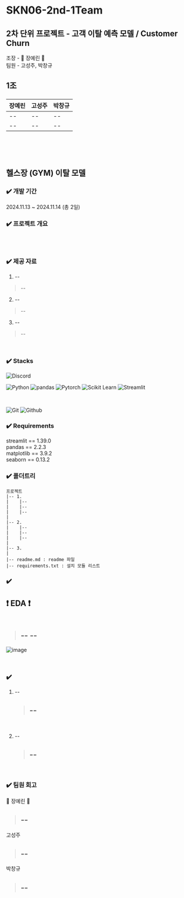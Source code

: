 # SKN06-2nd-1Team
## 2차 단위 프로젝트 - 고객 이탈 예측 모델 / Customer Churn  </br>
조장 - :crown: 장예린 :crown: </br>
팀원 - 고성주, 박창규 </br>

## 1조
###
| 장예린 | 고성주 | 박창규 |
| -- | -- | -- |
| -- | -- | -- |
| -- | -- | -- |

</br></br></br>

##  헬스장 (GYM) 이탈 모델

### ✔️ 개발 기간
2024.11.13 ~ 2024.11.14 (총 2일)
</br>

### ✔️ 프로젝트 개요

</br>

</br>


### ✔️ 제공 자료
1. --
> --

2. --
> --

3. --
> --

</br>


### ✔️ Stacks
![Discord](https://img.shields.io/badge/discord-5865F2?style=for-the-badge&logo=discord&logoColor=white)    

![Python](https://img.shields.io/badge/python-3776AB?style=for-the-badge&logo=python&logoColor=white) 
![pandas](https://img.shields.io/badge/pandas-150458?style=for-the-badge&logo=pandas&logoColor=white)
![Pytorch](https://img.shields.io/badge/pytorch-EE4C2C?style=for-the-badge&logo=streamlit&logoColor=white) 
![Scikit Learn](https://img.shields.io/badge/scikit-learn-F7931E?style=for-the-badge&logo=streamlit&logoColor=white) 
![Streamlit](https://img.shields.io/badge/streamlit-FF4B4B?style=for-the-badge&logo=streamlit&logoColor=white) 

</br>

![Git](https://img.shields.io/badge/Git-F05032?style=for-the-badge&logo=Git&logoColor=white)
![Github](https://img.shields.io/badge/GitHub-181717?style=for-the-badge&logo=GitHub&logoColor=white)



### ✔️ Requirements

streamlit == 1.39.0
</br>
pandas == 2.2.3
</br>
matplotlib == 3.9.2
</br>
seaborn == 0.13.2
</br>


### ✔️ 폴더트리
```
프로젝트
|-- 1.  
|    |-- 
|    |-- 
|    |-- 
| 
|-- 2.
|    |-- 
|    |-- 
|    |-- 
| 
|-- 3. 
|
|-- readme.md : readme 파일
|-- requirements.txt : 설치 모듈 리스트

```

### ✔️ 
❗️ EDA ❗️</br>
</br>
--
> --
--
> --

![image]()

</br>


 

### ✔️ 

1. --
   > --
   > --

</br>

2. --
   > --
   > --
   > 
</br>


### ✔️ 팀원 회고

:crown: 장예린 :crown:
> --
> --
> 
고성주
> --
> --
> 
박창규
> --
> --
>
